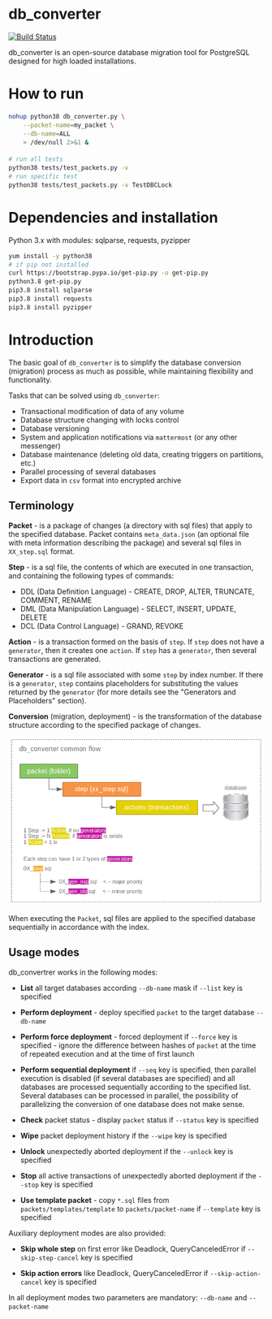 # db_converter

[![Build Status](https://travis-ci.com/masterlee998/db_converter.svg?branch=master)](https://travis-ci.com/masterlee998/db_converter)

db_converter is an open-source database migration tool for PostgreSQL designed for high loaded installations.

# How to run

```bash
nohup python38 db_converter.py \
	--packet-name=my_packet \
	--db-name=ALL
    > /dev/null 2>&1 &

# run all tests
python38 tests/test_packets.py -v
# run specific test
python38 tests/test_packets.py -v TestDBCLock
```

# Dependencies and installation

Python 3.x with modules: sqlparse, requests, pyzipper

```bash
yum install -y python38
# if pip not installed
curl https://bootstrap.pypa.io/get-pip.py -o get-pip.py
python3.8 get-pip.py
pip3.8 install sqlparse
pip3.8 install requests
pip3.8 install pyzipper
```


# Introduction

The basic goal of `db_converter` is to simplify the database conversion (migration) process as much as possible, while maintaining flexibility and functionality.

Tasks that can be solved using `db_converter`:

* Transactional modification of data of any volume
* Database structure changing with locks control
* Database versioning
* System and application notifications via `mattermost` (or any other messenger)
* Database maintenance (deleting old data, creating triggers on partitions, etc.)
* Parallel processing of several databases
* Export data in `csv` format into encrypted archive

## Terminology

**Packet** - is a package of changes (a directory with sql files) that apply to the specified database. Packet contains `meta_data.json` (an optional file with meta information describing the package) and several sql files in `XX_step.sql` format.

**Step** - is a sql file, the contents of which are executed in one transaction, and containing the following types of commands:

* DDL (Data Definition Language) - CREATE, DROP, ALTER, TRUNCATE, COMMENT, RENAME
* DML (Data Manipulation Language) - SELECT, INSERT, UPDATE, DELETE
* DCL (Data Control Language) - GRAND, REVOKE

**Action** - is a transaction formed on the basis of `step`. If `step` does not have a `generator`, then it creates one `action`. If `step` has a `generator`, then several transactions are generated.

**Generator** - is a sql file associated with some `step` by index number. If there is a `generator`, `step` contains placeholders for substituting the values ​​returned by the `generator` (for more details see the "Generators and Placeholders" section).

**Conversion** (migration, deployment) - is the transformation of the database structure according to the specified package of changes.

<p align="center">
  <img src="doc/dbc_common_flow.png">
</p>


When executing the `Packet`, sql files are applied to the specified database sequentially in accordance with the index.

## Usage modes

db_convertrer works in the following modes:

* **List** all target databases according `--db-name` mask if `--list` key is specified

* **Perform deployment** - deploy specified `packet` to the target database `--db-name`

* **Perform force deployment** - forced deployment if `--force` key is specified - ignore the difference between hashes of `packet` at the time of repeated execution and at the time of first launch

* **Perform sequential deployment** if `--seq` key is specified, then parallel execution is disabled (if several databases are specified) and all databases are processed sequentially according to the specified list. Several databases can be processed in parallel, the possibility of parallelizing the conversion of one database does not make sense.

* **Check** packet status - display `packet` status if `--status` key is specified

* **Wipe** packet deployment history if the `--wipe` key is specified

* **Unlock** unexpectedly aborted deployment if the `--unlock` key is specified

* **Stop** all active transactions of unexpectedly aborted deployment if the `--stop` key is specified

* **Use template packet** - copy `*.sql` files from `packets/templates/template` to `packets/packet-name` if `--template` key is specified

Auxiliary deployment modes are also provided:

* **Skip whole step** on first error like Deadlock, QueryCanceledError if `--skip-step-cancel` key is specified

* **Skip action errors** like Deadlock, QueryCanceledError if `--skip-action-cancel` key is specified

In all deployment modes two parameters are mandatory: `--db-name` and `--packet-name`